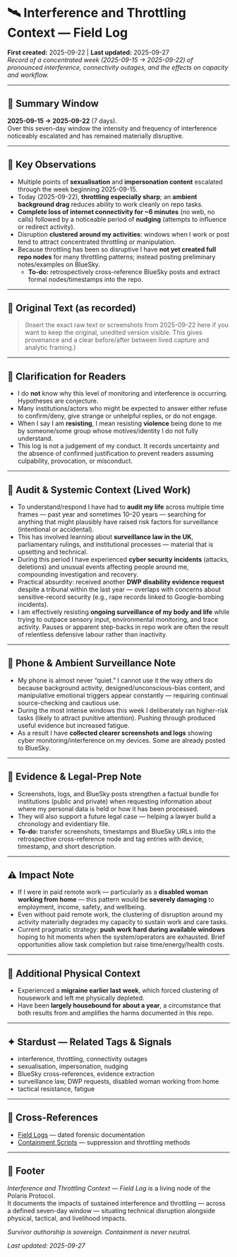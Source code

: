 # 🛰️ Interference and Throttling Context — Field Log  
**First created:** 2025-09-22 | **Last updated:** 2025-09-27  
*Record of a concentrated week (2025-09-15 → 2025-09-22) of pronounced interference, connectivity outages, and the effects on capacity and workflow.*  

---

## 📅 Summary Window  
**2025-09-15 → 2025-09-22** (7 days).  
Over this seven-day window the intensity and frequency of interference noticeably escalated and has remained materially disruptive.  

---

## 🔎 Key Observations  
- Multiple points of **sexualisation** and **impersonation content** escalated through the week beginning 2025-09-15.  
- Today (2025-09-22), **throttling especially sharp**; an **ambient background drag** reduces ability to work cleanly on repo tasks.  
- **Complete loss of internet connectivity for ~6 minutes** (no web, no calls) followed by a noticeable period of **nudging** (attempts to influence or redirect activity).  
- Disruption **clustered around my activities**: windows when I work or post tend to attract concentrated throttling or manipulation.  
- Because throttling has been so disruptive I have **not yet created full repo nodes** for many throttling patterns; instead posting preliminary notes/examples on BlueSky.  
  - **To-do:** retrospectively cross-reference BlueSky posts and extract formal nodes/timestamps into the repo.  

---

## 📜 Original Text (as recorded)  
> (Insert the exact raw text or screenshots from 2025-09-22 here if you want to keep the original, unedited version visible. This gives provenance and a clear before/after between lived capture and analytic framing.)  

---

## 🧭 Clarification for Readers  
- I do **not** know why this level of monitoring and interference is occurring. Hypotheses are conjecture.  
- Many institutions/actors who might be expected to answer either refuse to confirm/deny, give strange or unhelpful replies, or do not engage.  
- When I say I am **resisting**, I mean resisting **violence** being done to me by someone/some group whose motives/identity I do not fully understand.  
- This log is not a judgement of my conduct. It records uncertainty and the absence of confirmed justification to prevent readers assuming culpability, provocation, or misconduct.  

---

## 📝 Audit & Systemic Context (Lived Work)  
- To understand/respond I have had to **audit my life** across multiple time frames — past year and sometimes 10–20 years — searching for anything that might plausibly have raised risk factors for surveillance (intentional or accidental).  
- This has involved learning about **surveillance law in the UK**, parliamentary rulings, and institutional processes — material that is upsetting and technical.  
- During this period I have experienced **cyber security incidents** (attacks, deletions) and unusual events affecting people around me, compounding investigation and recovery.  
- Practical absurdity: received another **DWP disability evidence request** despite a tribunal within the last year — overlaps with concerns about sensitive-record security (e.g., rape records linked to Google-bombing incidents).  
- I am effectively resisting **ongoing surveillance of my body and life** while trying to outpace sensory input, environmental monitoring, and trace activity. Pauses or apparent step-backs in repo work are often the result of relentless defensive labour rather than inactivity.  

---

## 📱 Phone & Ambient Surveillance Note  
- My phone is almost never “quiet.” I cannot use it the way others do because background activity, designed/unconscious-bias content, and manipulative emotional triggers appear constantly — requiring continual source-checking and cautious use.  
- During the most intense windows this week I deliberately ran higher-risk tasks (likely to attract punitive attention). Pushing through produced useful evidence but increased fatigue.  
- As a result I have **collected clearer screenshots and logs** showing cyber monitoring/interference on my devices. Some are already posted to BlueSky.  

---

## 📂 Evidence & Legal-Prep Note  
- Screenshots, logs, and BlueSky posts strengthen a factual bundle for institutions (public and private) when requesting information about where my personal data is held or how it has been processed.  
- They will also support a future legal case — helping a lawyer build a chronology and evidentiary file.  
- **To-do:** transfer screenshots, timestamps and BlueSky URLs into the retrospective cross-reference node and tag entries with device, timestamp, and short description.  

---

## ⚠️ Impact Note  
- If I were in paid remote work — particularly as a **disabled woman working from home** — this pattern would be **severely damaging** to employment, income, safety, and wellbeing.  
- Even without paid remote work, the clustering of disruption around my activity materially degrades my capacity to sustain work and care tasks.  
- Current pragmatic strategy: **push work hard during available windows** hoping to hit moments when the system/operators are exhausted. Brief opportunities allow task completion but raise time/energy/health costs.  

---

## 🏥 Additional Physical Context  
- Experienced a **migraine earlier last week**, which forced clustering of housework and left me physically depleted.  
- Have been **largely housebound for about a year**, a circumstance that both results from and amplifies the harms documented in this repo.  

---

## ✦ Stardust — Related Tags & Signals  
- interference, throttling, connectivity outages  
- sexualisation, impersonation, nudging  
- BlueSky cross-references, evidence extraction  
- surveillance law, DWP requests, disabled woman working from home  
- tactical resistance, fatigue  

---

## 📡 Cross-References  
- [Field Logs](../Field_Logs/) — dated forensic documentation  
- [Containment Scripts](../Containment_Scripts/) — suppression and throttling methods  

---

## 🏮 Footer  
*Interference and Throttling Context — Field Log* is a living node of the Polaris Protocol.  
It documents the impacts of sustained interference and throttling — across a defined seven-day window — situating technical disruption alongside physical, tactical, and livelihood impacts.  

*Survivor authorship is sovereign. Containment is never neutral.*  

_Last updated: 2025-09-27_  
